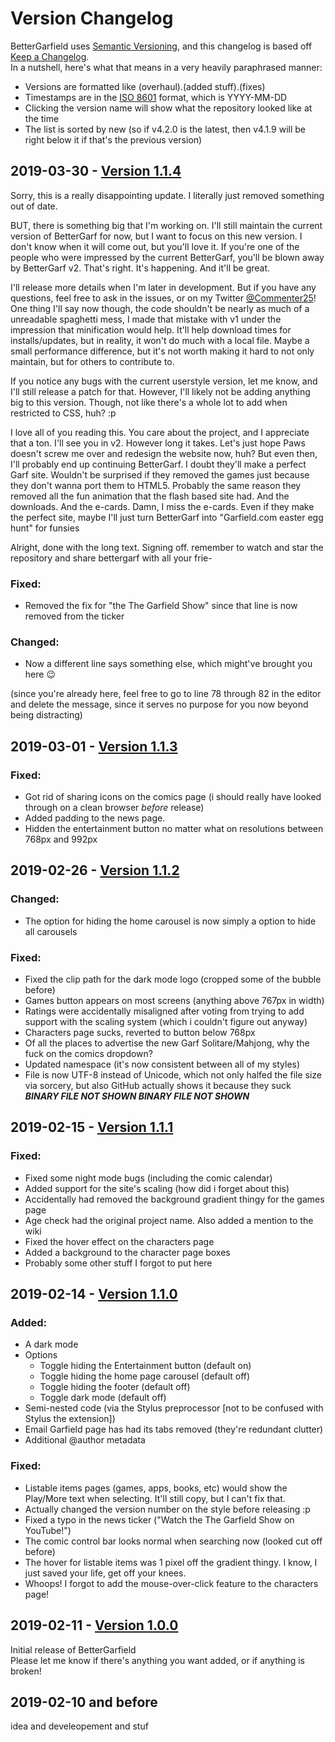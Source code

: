 ﻿# Version Changelog
BetterGarfield uses [Semantic Versioning](https://semver.org/), and this changelog is based off [Keep a Changelog](https://keepachangelog.com/en/1.0.0/).  
In a nutshell, here's what that means in a very heavily paraphrased manner:
  * Versions are formatted like (overhaul).(added stuff).(fixes)
  * Timestamps are in the [ISO 8601](https://www.iso.org/iso-8601-date-and-time-format.html) format, which is YYYY-MM-DD
  * Clicking the version name will show what the repository looked like at the time
  * The list is sorted by new (so if v4.2.0 is the latest, then v4.1.9 will be right below it if that's the previous version)

## 2019-03-30 - [Version 1.1.4](https://github.com/CommenterOfComments/BetterGarfield/tree/v1.1.4)
Sorry, this is a really disappointing update. I literally just removed something out of date.

BUT, there is something big that I'm working on. I'll still maintain the current version of BetterGarf for now, but I want to focus on this new version. I don't know when it will come out, but you'll love it. If you're one of the people who were impressed by the current BetterGarf, you'll be blown away by BetterGarf v2. That's right. It's happening. And it'll be great. 

I'll release more details when I'm later in development. But if you have any questions, feel free to ask in the issues, or on my Twitter [@Commenter25](https://twitter.com/Commenter25)! One thing I'll say now though, the code shouldn't be nearly as much of a unreadable spaghetti mess, I made that mistake with v1 under the impression that minification would help. It'll help download times for installs/updates, but in reality, it won't do much with a local file. Maybe a small performance difference, but it's not worth making it hard to not only maintain, but for others to contribute to. 

If you notice any bugs with the current userstyle version, let me know, and I'll still release a patch for that. However, I'll likely not be adding anything big to this version. Though, not like there's a whole lot to add when restricted to CSS, huh? :p

I love all of you reading this. You care about the project, and I appreciate that a ton. I'll see you in v2. However long it takes. Let's just hope Paws doesn't screw me over and redesign the website now, huh? But even then, I'll probably end up continuing BetterGarf. I doubt they'll make a perfect Garf site. Wouldn't be surprised if they removed the games just because they don't wanna port them to HTML5. Probably the same reason they removed all the fun animation that the flash based site had. And the downloads. And the e-cards. Damn, I miss the e-cards. Even if they make the perfect site, maybe I'll just turn BetterGarf into "Garfield.com easter egg hunt" for funsies

Alright, done with the long text. Signing off. remember to watch and star the repository and share bettergarf with all your frie-
### Fixed:
  * Removed the fix for "the The Garfield Show" since that line is now removed from the ticker
### Changed:
  * Now a different line says something else, which might've brought you here 😉

(since you're already here, feel free to go to line 78 through 82 in the editor and delete the message, since it serves no purpose for you now beyond being distracting)

## 2019-03-01 - [Version 1.1.3](https://github.com/CommenterOfComments/BetterGarfield/tree/v1.1.3)
### Fixed:
  * Got rid of sharing icons on the comics page (i should really have looked through on a clean browser _before_ release)
  * Added padding to the news page.
  * Hidden the entertainment button no matter what on resolutions between 768px and 992px

## 2019-02-26 - [Version 1.1.2](https://github.com/CommenterOfComments/BetterGarfield/tree/v1.1.2)
### Changed:
  * The option for hiding the home carousel is now simply a option to hide all carousels

### Fixed:
  * Fixed the clip path for the dark mode logo (cropped some of the bubble before) 
  * Games button appears on most screens (anything above 767px in width)
  * Ratings were accidentally misaligned after voting from trying to add support with the scaling system (which i couldn't figure out anyway)
  * Characters page sucks, reverted to button below 768px
  * Of all the places to advertise the new Garf Solitare/Mahjong, why the fuck on the comics dropdown?
  * Updated namespace (it's now consistent between all of my styles)
  * File is now UTF-8 instead of Unicode, which not only halfed the file size via sorcery, but also GitHub actually shows it because they suck _**BINARY FILE NOT SHOWN BINARY FILE NOT SHOWN**_

## 2019-02-15 - [Version 1.1.1](https://github.com/CommenterOfComments/BetterGarfield/tree/v1.1.1)
### Fixed:
  * Fixed some night mode bugs (including the comic calendar)
  * Added support for the site's scaling (how did i forget about this)
  * Accidentally had removed the background gradient thingy for the games page
  * Age check had the original project name. Also added a mention to the wiki
  * Fixed the hover effect on the characters page
  * Added a background to the character page boxes
  * Probably some other stuff I forgot to put here

## 2019-02-14 - [Version 1.1.0](https://github.com/CommenterOfComments/BetterGarfield/tree/v1.1.0)
### Added:
* A dark mode
* Options
  * Toggle hiding the Entertainment button (default on)
  * Toggle hiding the home page carousel (default off)
  * Toggle hiding the footer (default off)
  * Toggle dark mode (default off)
* Semi-nested code (via the Stylus preprocessor [not to be confused with Stylus the extension])
* Email Garfield page has had its tabs removed (they're redundant clutter)
* Additional @author metadata

### Fixed:
  * Listable items pages (games, apps, books, etc) would show the Play/More text when selecting. It'll still copy, but I can't fix that.
  * Actually changed the version number on the style before releasing :p
  * Fixed a typo in the news ticker ("Watch the The Garfield Show on YouTube!")
  * The comic control bar looks normal when searching now (looked cut off before)
  * The hover for listable items was 1 pixel off the gradient thingy. I know, I just saved your life, get off your knees.
  * Whoops! I forgot to add the mouse-over-click feature to the characters page!

## 2019-02-11 - [Version 1.0.0](https://github.com/CommenterOfComments/BetterGarfield/tree/v1.0.0)
Initial release of BetterGarfield  
Please let me know if there's anything you want added, or if anything is broken!

## 2019-02-10 and before
idea and develeopement and stuf
